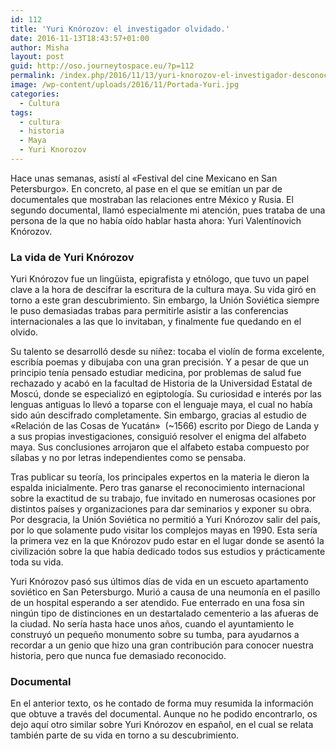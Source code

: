 ```yaml
---
id: 112
title: 'Yuri Knórozov: el investigador olvidado.'
date: 2016-11-13T18:43:57+01:00
author: Misha
layout: post
guid: http://oso.journeytospace.eu/?p=112
permalink: /index.php/2016/11/13/yuri-knorozov-el-investigador-desconocido/
image: /wp-content/uploads/2016/11/Portada-Yuri.jpg
categories:
  - Cultura
tags:
  - cultura
  - historia
  - Maya
  - Yuri Knorozov
---
```

Hace unas semanas, asistí al «Festival del cine Mexicano en San Petersburgo». En concreto, al pase en el que se emitían un par de documentales que mostraban las relaciones entre México y Rusia. El segundo documental, llamó especialmente mi atención, pues trataba de una persona de la que no había oído hablar hasta ahora: Yuri Valentínovich Knórozov.

### La vida de Yuri Knórozov

Yuri Knórozov fue un lingüista, epigrafista y etnólogo, que tuvo un papel clave a la hora de descifrar la escritura de la cultura maya. Su vida giró en torno a este gran descubrimiento. Sin embargo, la Unión Soviética siempre le puso demasiadas trabas para permitirle asistir a las conferencias internacionales a las que lo invitaban, y finalmente fue quedando en el olvido.

<!--more-->

Su talento se desarrolló desde su niñez: tocaba el violín de forma excelente, escribía poemas y dibujaba con una gran precisión. Y a pesar de que un principio tenía pensado estudiar medicina, por problemas de salud fue rechazado y acabó en la facultad de Historia de la Universidad Estatal de Moscú, donde se especializó en egiptología. Su curiosidad e interés por las lenguas antiguas lo llevó a toparse con el lenguaje maya, el cual no había sido aún descifrado completamente. Sin embargo, gracias al estudio de «Relación de las Cosas de Yucatán»  (~1566) escrito por Diego de Landa y a sus propias investigaciones, consiguió resolver el enigma del alfabeto maya. Sus conclusiones arrojaron que el alfabeto estaba compuesto por sílabas y no por letras independientes como se pensaba.

Tras publicar su teoría, los principales expertos en la materia le dieron la espalda inicialmente. Pero tras ganarse el reconocimiento internacional sobre la exactitud de su trabajo, fue invitado en numerosas ocasiones por distintos países y organizaciones para dar seminarios y exponer su obra. Por desgracia, la Unión Soviética no permitió a Yuri Knórozov salir del país, por lo que solamente pudo visitar los complejos mayas en 1990. Esta sería la primera vez en la que Knórozov pudo estar en el lugar donde se asentó la civilización sobre la que había dedicado todos sus estudios y prácticamente toda su vida.

Yuri Knórozov pasó sus últimos días de vida en un escueto apartamento soviético en San Petersburgo. Murió a causa de una neumonía en el pasillo de un hospital esperando a ser atendido. Fue enterrado en una fosa sin ningún tipo de distinciones en un destartalado cementerio a las afueras de la ciudad. No sería hasta hace unos años, cuando el ayuntamiento le construyó un pequeño monumento sobre su tumba, para ayudarnos a recordar a un genio que hizo una gran contribución para conocer nuestra historia, pero que nunca fue demasiado reconocido.

### Documental

En el anterior texto, os he contado de forma muy resumida la información que obtuve a través del documental. Aunque no he podido encontrarlo, os dejo aquí otro similar sobre Yuri Knórozov en español, en el cual se relata también parte de su vida en torno a su descubrimiento.